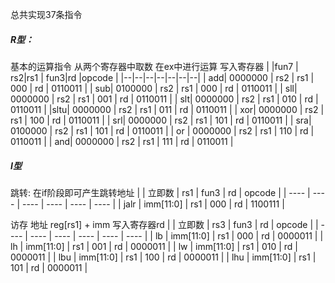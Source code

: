 总共实现37条指令

##### R型：

基本的运算指令
从两个寄存器中取数
在ex中进行运算
写入寄存器
| |fun7 | rs2|rs1 | fun3|rd |opcode |
|--|--|--|--|--|--|--|
| add| 0000000 | rs2 | rs1 | 000 | rd | 0110011 |
| sub| 0100000 | rs2 | rs1 | 000 | rd | 0110011 |
| sll| 0000000 | rs2 | rs1 | 001 | rd | 0110011 |
| slt| 0000000 | rs2 | rs1 | 010 | rd | 0110011 |
|sltu| 0000000 | rs2 | rs1 | 011 | rd | 0110011 |
| xor| 0000000 | rs2 | rs1 | 100 | rd | 0110011 |
| srl| 0000000 | rs2 | rs1 | 101 | rd | 0110011 |
| sra| 0100000 | rs2 | rs1 | 101 | rd | 0110011 |
| or | 0000000 | rs2 | rs1 | 110 | rd | 0110011 |
| and| 0000000 | rs2 | rs1 | 111 | rd | 0110011 |

##### I型

跳转:
在if阶段即可产生跳转地址
|      | 立即数 | rs1 | fun3 | rd | opcode |
| ---- | ---- | ---- | ---- | ---- | ---- |
|    jalr   |    imm[11:0]  |    rs1   |  000    |   rd    |     1100111  |

访存
地址 reg[rs1] + imm
写入寄存器rd
|      |   立即数   |    rs3  |   fun3   | rd      | opcode     |
| ---- | ---- | ---- | ---- | ---- | ---- |
| lb  | imm[11:0] | rs1 | 000 | rd | 0000011 |
| lh  | imm[11:0] | rs1 | 001 | rd | 0000011 |
| lw  | imm[11:0] | rs1 | 010 | rd | 0000011 |
| lbu | imm[11:0] | rs1 | 100 | rd | 0000011 |
| lhu | imm[11:0] | rs1 | 101 | rd | 0000011 |
